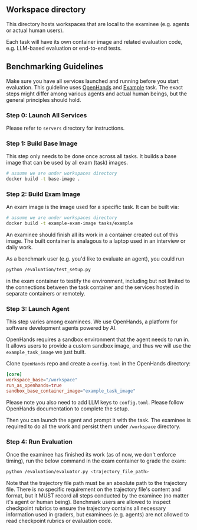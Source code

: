 ## Workspace directory

This directory hosts workspaces that are local to the examinee (e.g. agents or actual human users).

Each task will have its own container image and related evaluation code, e.g. LLM-based evaluation or end-to-end tests.

## Benchmarking Guidelines

Make sure you have all services launched and running before you start evaluation.
This guideline uses [OpenHands](https://github.com/All-Hands-AI/OpenHands) and
[Example](./tasks/example) task. The exact steps might differ among various agents and actual human beings,
but the general principles should hold.

### Step 0: Launch All Services

Please refer to `servers` directory for instructions.

### Step 1: Build Base Image

This step only needs to be done once across all tasks. It builds a base image
that can be used by all exam (task) images.

```bash
# assume we are under workspaces directory
docker build -t base-image .
```

### Step 2: Build Exam Image

An exam image is the image used for a specific task. It can be built via:

```bash
# assume we are under workspaces directory
docker build -t example-exam-image tasks/example
```

An examinee should finish all its work in a container created out of this image.
The built container is analagous to a laptop used in an interview or daily work.

As a benchmark user (e.g. you'd like to evaluate an agent), you could run

```bash
python /evaluation/test_setup.py
```

in the exam container to testify the environment,
including but not limited to the connections between the task container and the
services hosted in separate containers or remotely.

### Step 3: Launch Agent

This step varies among examinees. We use OpenHands, a platform for software development
agents powered by AI.

OpenHands requires a sandbox environment that the agent needs to run in. It allows
users to provide a custom sandbox image, and thus we will use the `example_task_image`
we just built.

Clone `OpenHands` repo and create a `config.toml` in the OpenHands directory:

```toml
[core]
workspace_base="/workspace"
run_as_openhands=true
sandbox_base_container_image="example_task_image"
```

Please note you also need to add LLM keys to `config.toml`. Please follow OpenHands
documentation to complete the setup.

Then you can launch the agent and prompt it with the task. The examinee is required
to do all the work and persist them under `/workspace` directory.

### Step 4: Run Evaluation

Once the examinee has finished its work (as of now, we don't enforce timing),
run the below command in the exam container to grade the exam:

```bash
python /evaluation/evaluator.py <trajectory_file_path>
```

Note that the trajectory file path must be an absolute path to the trajectory
file. There is no specific requirement on the trajectory file's content and format,
but it MUST record all steps conducted by the examinee (no matter it's agent or
human being). Benchmark users are allowed to inspect checkpoint rubrics to ensure
the trajectory contains all necessary information used in graders, but examinees
(e.g. agents) are not allowed to read checkpoint rubrics or evaluation code.
